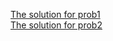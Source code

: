[The solution for prob1](https://youtu.be/ByEdA1w0bWg) <br>
[The solution for prob2](https://youtu.be/mRscyoR5RPU) 
